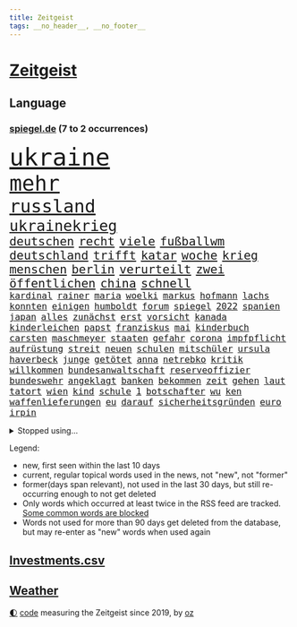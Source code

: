 ```yaml
---
title: Zeitgeist
tags: __no_header__, __no_footer__
---
```


# [Zeitgeist](https://oliz.io/zeitgeist/)

## Language

<h3><a href="https://www.spiegel.de" target="_blank">spiegel.de</a> (7 to 2 occurrences)</h3>
<p style="font-family:monospace">
<span style="font-size:32pt"><a href="news_links.html#ukraine" class="current">ukraine</a></span>
<br>
<span style="font-size:28pt"><a href="news_links.html#mehr" class="current">mehr</a></span>
<br>
<span style="font-size:24pt"><a href="news_links.html#russland" class="current">russland</a></span>
<br>
<span style="font-size:20pt"><a href="news_links.html#ukrainekrieg" class="current">ukrainekrieg</a></span>
<br>
<span style="font-size:16pt"><a href="news_links.html#deutschen" class="current">deutschen</a></span>
<span style="font-size:16pt"><a href="news_links.html#recht" class="current">recht</a></span>
<span style="font-size:16pt"><a href="news_links.html#viele" class="current">viele</a></span>
<span style="font-size:16pt"><a href="news_links.html#fußballwm" class="current">fußballwm</a></span>
<span style="font-size:16pt"><a href="news_links.html#deutschland" class="current">deutschland</a></span>
<span style="font-size:16pt"><a href="news_links.html#trifft" class="current">trifft</a></span>
<span style="font-size:16pt"><a href="news_links.html#katar" class="current">katar</a></span>
<span style="font-size:16pt"><a href="news_links.html#woche" class="current">woche</a></span>
<span style="font-size:16pt"><a href="news_links.html#krieg" class="current">krieg</a></span>
<span style="font-size:16pt"><a href="news_links.html#menschen" class="current">menschen</a></span>
<span style="font-size:16pt"><a href="news_links.html#berlin" class="current">berlin</a></span>
<span style="font-size:16pt"><a href="news_links.html#verurteilt" class="current">verurteilt</a></span>
<span style="font-size:16pt"><a href="news_links.html#zwei" class="current">zwei</a></span>
<span style="font-size:16pt"><a href="news_links.html#öffentlichen" class="current">öffentlichen</a></span>
<span style="font-size:16pt"><a href="news_links.html#china" class="current">china</a></span>
<span style="font-size:16pt"><a href="news_links.html#schnell" class="current">schnell</a></span>
<br>
<span style="font-size:12pt"><a href="news_links.html#kardinal" class="current">kardinal</a></span>
<span style="font-size:12pt"><a href="news_links.html#rainer" class="current">rainer</a></span>
<span style="font-size:12pt"><a href="news_links.html#maria" class="current">maria</a></span>
<span style="font-size:12pt"><a href="news_links.html#woelki" class="current">woelki</a></span>
<span style="font-size:12pt"><a href="news_links.html#markus" class="current">markus</a></span>
<span style="font-size:12pt"><a href="news_links.html#hofmann" class="current">hofmann</a></span>
<span style="font-size:12pt"><a href="news_links.html#lachs" class="new">lachs</a></span>
<span style="font-size:12pt"><a href="news_links.html#konnten" class="current">konnten</a></span>
<span style="font-size:12pt"><a href="news_links.html#einigen" class="current">einigen</a></span>
<span style="font-size:12pt"><a href="news_links.html#humboldt" class="new">humboldt</a></span>
<span style="font-size:12pt"><a href="news_links.html#forum" class="new">forum</a></span>
<span style="font-size:12pt"><a href="news_links.html#spiegel" class="current">spiegel</a></span>
<span style="font-size:12pt"><a href="news_links.html#2022" class="current">2022</a></span>
<span style="font-size:12pt"><a href="news_links.html#spanien" class="current">spanien</a></span>
<span style="font-size:12pt"><a href="news_links.html#japan" class="current">japan</a></span>
<span style="font-size:12pt"><a href="news_links.html#alles" class="current">alles</a></span>
<span style="font-size:12pt"><a href="news_links.html#zunächst" class="current">zunächst</a></span>
<span style="font-size:12pt"><a href="news_links.html#erst" class="current">erst</a></span>
<span style="font-size:12pt"><a href="news_links.html#vorsicht" class="current">vorsicht</a></span>
<span style="font-size:12pt"><a href="news_links.html#kanada" class="current">kanada</a></span>
<span style="font-size:12pt"><a href="news_links.html#kinderleichen" class="new">kinderleichen</a></span>
<span style="font-size:12pt"><a href="news_links.html#papst" class="current">papst</a></span>
<span style="font-size:12pt"><a href="news_links.html#franziskus" class="current">franziskus</a></span>
<span style="font-size:12pt"><a href="news_links.html#mai" class="current">mai</a></span>
<span style="font-size:12pt"><a href="news_links.html#kinderbuch" class="new">kinderbuch</a></span>
<span style="font-size:12pt"><a href="news_links.html#carsten" class="current">carsten</a></span>
<span style="font-size:12pt"><a href="news_links.html#maschmeyer" class="new">maschmeyer</a></span>
<span style="font-size:12pt"><a href="news_links.html#staaten" class="current">staaten</a></span>
<span style="font-size:12pt"><a href="news_links.html#gefahr" class="current">gefahr</a></span>
<span style="font-size:12pt"><a href="news_links.html#corona" class="current">corona</a></span>
<span style="font-size:12pt"><a href="news_links.html#impfpflicht" class="current">impfpflicht</a></span>
<span style="font-size:12pt"><a href="news_links.html#aufrüstung" class="current">aufrüstung</a></span>
<span style="font-size:12pt"><a href="news_links.html#streit" class="current">streit</a></span>
<span style="font-size:12pt"><a href="news_links.html#neuen" class="current">neuen</a></span>
<span style="font-size:12pt"><a href="news_links.html#schulen" class="current">schulen</a></span>
<span style="font-size:12pt"><a href="news_links.html#mitschüler" class="new">mitschüler</a></span>
<span style="font-size:12pt"><a href="news_links.html#ursula" class="current">ursula</a></span>
<span style="font-size:12pt"><a href="news_links.html#haverbeck" class="current">haverbeck</a></span>
<span style="font-size:12pt"><a href="news_links.html#junge" class="current">junge</a></span>
<span style="font-size:12pt"><a href="news_links.html#getötet" class="current">getötet</a></span>
<span style="font-size:12pt"><a href="news_links.html#anna" class="current">anna</a></span>
<span style="font-size:12pt"><a href="news_links.html#netrebko" class="current">netrebko</a></span>
<span style="font-size:12pt"><a href="news_links.html#kritik" class="current">kritik</a></span>
<span style="font-size:12pt"><a href="news_links.html#willkommen" class="current">willkommen</a></span>
<span style="font-size:12pt"><a href="news_links.html#bundesanwaltschaft" class="current">bundesanwaltschaft</a></span>
<span style="font-size:12pt"><a href="news_links.html#reserveoffizier" class="new">reserveoffizier</a></span>
<span style="font-size:12pt"><a href="news_links.html#bundeswehr" class="current">bundeswehr</a></span>
<span style="font-size:12pt"><a href="news_links.html#angeklagt" class="current">angeklagt</a></span>
<span style="font-size:12pt"><a href="news_links.html#banken" class="current">banken</a></span>
<span style="font-size:12pt"><a href="news_links.html#bekommen" class="current">bekommen</a></span>
<span style="font-size:12pt"><a href="news_links.html#zeit" class="current">zeit</a></span>
<span style="font-size:12pt"><a href="news_links.html#gehen" class="current">gehen</a></span>
<span style="font-size:12pt"><a href="news_links.html#laut" class="current">laut</a></span>
<span style="font-size:12pt"><a href="news_links.html#tatort" class="current">tatort</a></span>
<span style="font-size:12pt"><a href="news_links.html#wien" class="current">wien</a></span>
<span style="font-size:12pt"><a href="news_links.html#kind" class="current">kind</a></span>
<span style="font-size:12pt"><a href="news_links.html#schule" class="current">schule</a></span>
<span style="font-size:12pt"><a href="news_links.html#1" class="current">1</a></span>
<span style="font-size:12pt"><a href="news_links.html#botschafter" class="current">botschafter</a></span>
<span style="font-size:12pt"><a href="news_links.html#wu" class="new">wu</a></span>
<span style="font-size:12pt"><a href="news_links.html#ken" class="new">ken</a></span>
<span style="font-size:12pt"><a href="news_links.html#waffenlieferungen" class="current">waffenlieferungen</a></span>
<span style="font-size:12pt"><a href="news_links.html#eu" class="current">eu</a></span>
<span style="font-size:12pt"><a href="news_links.html#darauf" class="current">darauf</a></span>
<span style="font-size:12pt"><a href="news_links.html#sicherheitsgründen" class="new">sicherheitsgründen</a></span>
<span style="font-size:12pt"><a href="news_links.html#euro" class="current">euro</a></span>
<span style="font-size:12pt"><a href="news_links.html#irpin" class="current">irpin</a></span>
</p>
<details>
<summary>Stopped using...</summary>
<p class="former" style="font-size:12pt">
mailand(526) ausgesprochen(525) geschichten(525) arsenal(524) demonstration(524) franziska(524) lisa(524) überwinden(524) überzeugt(524) ausnahmen(523) sechsten(523) verhängte(523) abends(522) anerkennung(522) bemüht(522) cdupolitiker(522) daimler(522) froh(522) helden(522) tatverdächtige(522) umwelt(522) unserer(522) vermeintliche(522) enttäuscht(521) führende(521) geholt(521) lastwagen(521) planeten(521) positionen(521) united(521) christopher(520) eingereicht(520) finanziell(520) kompliziert(520) legendären(520) leistung(520) schaltet(520) unbekannten(520) anerkannt(519) bundesland(519) coronanews(519) erntet(519) freiheitsstrafe(519) heftige(519) infizierte(519) infizierten(519) klimaschützer(519) manöver(519) rand(519) rettungsschiff(519) stoßen(519) vermehrt(519) zurückgetreten(519) ausnahmezustand(518) bergen(518) betriebe(518) bewaffnete(518) bittere(518) cartoons(518) coronawarnapp(518) de(518) extreme(518) geklärt(518) gerechtigkeit(518) is(518) korrigiert(518) plaßmann(518) priester(518) reicht(518) rekordhoch(518) sparen(518) stuttmann(518) umdenken(518) verbraucherschützer(518) warf(518) wege(518) wütet(518) aufs(517) gast(517) gekürt(517) getrennt(517) härter(517) infrage(517) innenstadt(517) lebenslange(517) punkte(517) sc(517) schriftstellerin(517) strand(517) strengere(517) verpflichtet(517) warentest(517) weshalb(517) anruf(516) aufstieg(516) bvb(516) dokumente(516) fahrrad(516) schadet(516) spekuliert(516) sprang(516) superstar(516) zoll(516) asiatischen(515) demokraten(515) spitzt(515) versteckt(515) verzögert(515) wettbewerb(515) beispielen(514) bremst(514) irgendwann(514) kolumnist(514) kraftvoll(514) literatur(514) sichergestellt(514) themen(514) tokio(514) ungarn(514) venezuela(514) beschließen(513) blockieren(513) endete(513) minderjährige(513) system(513) zwillinge(513) berlins(512) durchsuchungen(512) förderung(512) hubertus(512) konjunktur(512) premiere(512) viertelfinale(512) ausgeliefert(511) jedenfalls(511) karriereberaterin(511) umsatz(511) untersuchen(511) update(511) verschärfung(511) bitcoin(510) übt(510) aktivistin(509) mieter(509) on(509) schritte(509) vertrauen(509) wirtschaftsministerium(509) impfkampagne(508) klingt(508) käufer(508) neustart(508) olympischen(508) schwanger(508) wochenlang(508) zwischenzeitlich(508) älteren(508) jimmy(507) nerven(507) schaffte(507) überwunden(507) rassistischen(506) risiken(506) schuss(506) argentinien(505) erfüllt(505) irren(505) jong(505) ordnung(505) un(505) verzweifelten(505) abschaffen(504) affäre(504) begründet(504) pünktlich(504) le(503) solange(503) vorgaben(503) vorne(503) emissionen(502) impfungen(502) offenbart(502) detail(501) gegnern(501) karin(501) zurückgegangen(501) bangkok(500) laufenden(500) menschenrechtsverletzungen(500) nennen(500) spektakuläre(500) bushido(499) impfen(499) womit(499) zugelassenen(499) fliegt(497) gemeinsames(497) kunstwerk(497) justizminister(496) überschritten(496) aufgefunden(495) empfehlung(495) erkranken(495) nieder(495) rechtsstreit(495) schlugen(495) strenger(495) bäume(494) marco(494) produziert(494) regierungserklärung(494) vorgegangen(494) gelingen(493) katja(493) fehlten(492) heutigen(492) erinnerung(491) kokain(491) nachts(491) schulschließungen(491) wusste(491) leider(490) sinkende(490) 76(489) entscheidet(489) aussehen(488) stimmten(488) kandidatur(487) ministerien(484) gesetzliche(483) lachen(483) mindestlohn(483) schwung(483) reus(481) schützt(480) bewegt(476) liberalen(476) pilot(476) festhalten(475) vertraute(474) coronaimpfungen(472) beworben(471) überfordert(471) björn(470) verpflichten(469) ausgetragen(467) eautos(460) nationalsozialismus(459) versammelt(459) vereins(454) ärmelkanal(454) ausweg(446) hartz(446) politischer(444) chrupalla(443) sachen(443) schiffe(442) bundestagsabgeordnete(439) biontech/pfizer(438) flogen(437) kuba(433) kz(432) stationiert(427) nachrichtenagentur(423) rasche(420) dosis(419) iv(416) sehe(409) gaspipeline(406) sondersitzung(406) öffnet(406) bekannter(394) neonazis(392) lahmgelegt(391) stärkste(389) passagier(387) börsengang(385) bein(384) sahra(382) wagenknecht(382) demnächst(376) kryptowährungen(376) todesursache(376) urteile(376) niemals(369) hochschulen(368) verantwortliche(363) südwesten(359) happy(355) wagner(354) pressefreiheit(346) zypern(343) fonds(340) vehement(339) tabu(331) unis(331) werte(330) vorgesetzten(327) kabel(323) dialog(318) klimaaktivisten(315) brian(312) geschleudert(309) 2013(308) wissenschaftliche(308) außenseiter(302) zwickau(300) genossen(297) freigegeben(294) fronten(293) chips(288) gegend(286) 1990(285) laster(285) minsk(282) verursachen(280) lebend(278) benzinpreise(275) impfquote(275) kinderimpfung(273) jemals(267) arme(260) ausschnitte(260) profil(259) vorerkrankungen(259) gegenspieler(255) 2005(254) brannte(254) verheerende(253) antisemitisch(250) düster(250) irre(250) verwandten(250) schlimmeres(249) 1941(248) ausgabe(248) gorillas(246) fashion(245) britney(244) spears(244) storniert(244) bundesverkehrsminister(240) gegenwart(238) wunderkind(237) überfüllt(237) zögert(231) hanau(228) global(227) wdr(227) crown(226) fluten(226) rohstoff(226) dankte(225) vizepräsidentin(224) pegasus(223) zerstörten(223) gesund(221) konzerns(221) mittels(221) bundesbank(217) leistungen(217) gestern(216) ioc(216) missbrauchsvorwürfe(215) monika(214) parlaments(214) 700(213) strafmaß(213) nachhaltiger(212) sechste(212) revier(211) verbannt(211) staatskonzern(210) nazizeit(209) chinesen(207) dämpfen(207) genügend(207) gesammelt(206) marsalek(206) entschädigt(205) fatalen(204) funktion(204) rätselhafte(204) fahrerinnen(203) gegensteuern(203) herauskommen(203) ansage(202) boosterimpfung(202) düsseldorfer(202) vorhang(202) gültig(201) privilegien(200) stürmen(200) achtet(199) angelegte(199) funktionen(199) 15jährigen(198) watch(198) human(197) rights(197) betreffen(196) hessens(196) schlafen(196) drehte(193) stone(193) tabellenführer(190) gemeinschaft(189) spektakulärer(189) craig(187) nachmittag(187) spaziergang(187) behinderungen(185) lateinamerika(185) diebe(184) social(184) ließe(183) heilen(182) wachsende(182) 12000(181) vertritt(181) überdeckt(179) diplomatischen(178) koalitionsvertrag(177) draghi(176) kneipen(176) gleichen(175) abba(174) abnehmen(174) beschrieb(173) coronainfektionszahlen(173) gesetzentwurf(173) boss(172) zusehen(170) aufregendes(169) benachbarten(169) cyberangriffe(169) militärischer(169) handlungen(168) staatssekretär(168) bedrängnis(167) elfjährige(167) immobilie(166) orbit(166) pakete(166) euländern(165) tatenlos(165) abgaben(164) bitcoins(164) kaperte(164) satelliten(164) erfolgen(163) historisches(163) belfast(160) dreier(160) dschihadisten(160) pflichten(160) militärübung(159) sanierung(159) sorgerecht(159) kremlsprecher(158) vernichtet(158) 20jährigen(157) jesse(157) weiche(157) aufmarsch(156) empfindlichen(156) grenzschützer(156) annulliert(155) fahrgäste(155) gezielte(155) kleineren(155) twittert(155) australiens(154) begriffe(154) gestiegenen(154) kindesmissbrauchs(154) abkommen(152) regierungschefin(152) rewe(152) vornehmen(152) ganzer(151) genügen(151) leiterin(151) eingedrungen(150) einschätzungen(150) linien(150) begrüßen(149) follower(149) heinrich(149) störungen(149) plastikmüll(148) außenpolitiker(147) uskongress(146) ruhig(145) schulunterricht(145) mützenich(144) twitteraccount(144) rhein(143) argumenten(142) dan(142) verteidigungspolitik(142) gewachsen(141) leise(141) reynolds(141) wirksam(141) bernard(140) brennenden(140) erzeugerpreise(139) wilder(139) bestimmen(138) erschlagen(138) klimafreundlicher(138) komplette(138) grauen(137) unbekannter(137) knall(136) 41(135) richtete(135) schlimme(135) verbraucherpreise(135) verprügelt(135) finanzspritze(134) doppel(133) einsturz(133) kommentiert(133) kyffhäuserkreis(133) blutproben(132) geförderte(132) irische(132) kommissionspräsidentin(132) schürfen(131) autorinnen(130) leitzins(129) obersten(129) prien(129) seitenlinie(129) verkleidet(128) andernorts(127) bayernprofi(126) totimpfstoff(126) verbraucherinnen(126) mohamed(125) ostukraine(125) spdfraktionschef(125) rust(124) kräftigen(122) klimaneutralität(121) vorgesehen(121) cheftrainer(120) alpin(119) bemerkenswerten(119) feuerte(119) schmuck(119) ski(119) sperrzone(119) zeichner(119) bauarbeiter(118) befördert(118) beifall(118) eindringlichen(118) breite(117) hochhaus(117) motivierter(117) ausnahmsweise(116) usrepublikaner(116) bemerkt(115) heiligabend(115) pandemiebeginn(115) stadtrand(115) ungestört(115) geisel(114) kommentierte(114) plattformen(114) verschwörungstheorien(114) beseitigt(113) getrennte(113) nicaragua(112) arbeitsplätze(111) eegumlage(111) stürzten(111) vorgesetzte(111) vorsitzender(111) wählte(111) ganzes(110) paraguay(110) porträt(110) interaktive(109) sportbund(108) aggressionen(107) energiequelle(107) sportlichen(107) dutzenden(105) flüchtling(105) schmutzige(105) viermal(105) champagner(104) einfacher(103) verbündeter(102) a380(100) billig(100) kalter(100) steiner(100) stephen(100) übergibt(100) auszuhalten(99) einstimmig(99) beschwert(98) erwägen(98) impfzertifikate(98) satellitenbild(98) sportliche(98) verimpft(98) ungültig(97) warnten(97) chefcoach(96) modellierer(96) rechtskräftig(96) aussteigen(95) miss(95) schwersten(95) kfw(94) kurzarbeitergeld(94) weltpolitik(93) dosen(92) eusanktionen(92) götter(92) menschlich(92) podest(92) sagten(92) spielzeit(92) überlastet(92) eiskanal(91) fußballweltverband(91) skifahrer(91) videochat(91) hoffe(90) kimmel(90) käme(90) schulbus(90) selbstverteidigung(90) ussanktionsliste(90) angekündigte(89) angepasst(89) betriebene(89) ebbt(89) fehlgeburt(88) gesundheitspersonal(88) kombinierer(88) schwächer(88) vorschnellen(88) 8000(87) chefredaktion(87) einfamilienhaus(87) erschütternd(87) falsches(87) fdpverkehrsminister(87) gebremst(87) verhältnismäßig(87) eriksen(86) herzstillstand(86) nachbarstaat(86) sporadisch(86) verbündete(86) wodka(86) überlebten(86) malen(85) staunen(85) textnachrichten(85) unglücklich(85) vermittelt(85) abouchaker(84) arafat(84) auszutragen(84) bönisch(84) coronaimpfaktion(84) dmytro(84) dsvteam(84) faber(84) mediatorin(84) revision(84) roethe(84) schärfste(84) verwaltungsgebäude(84) zugelassene(84) bundesinnenministerin(83) diplomatisch(83) mutationen(83) pflegerinnen(83) privatpersonen(83) ruhrgebiet(83) spurensuche(83) ausführlich(82) schläge(82) solidarisieren(82) arbeitsunfall(81) bundestages(81) höhepunkt(81) impfstoffen(81) kriminalpolizei(81) spielräume(81) genießen(80) gottesdienst(80) papa(80) söldnerfirma(80) aufräumen(79) idbuzz(79) skiverband(79) buchs(78) francesco(78) geiger(78) greuther(78) impfausweis(78) meyer(78) niedersachsens(78) persönlichkeit(78) sticht(78) thüringischen(78) vinzenz(78) abstrichen(77) chipkrise(77) geraden(77) kräftige(77) sambia(77) zubereitet(77) affären(76) härteste(76) kreidezeit(76) landstraße(76) südosten(76) toyota(76) bellevue(75) branaghs(75) deuten(75) erleidet(75) gastgewerbe(75) lebenswerk(75) rechner(75) regierungsgebäude(75) sozialleistungen(75) vertretern(75) ahnden(74) finnlands(74) menschenrechtler(74) russlandukrainekonflikt(74) bronze(73) finanzsektor(73) helen(73) kumpel(73) maßnahmenkatalog(73) tandler(73) unterstützerinnen(73) 176(72) genehmigt(72) gewissheiten(72) ersparnisse(71) fassungslos(71) flüchtig(71) ingolstadt(71) intervention(71) nso(71) obdachlos(71) zutage(71) ducksch(70) fitz(70) kabarettistin(70) marvin(70) novavax(70) reifen(70) spektakulärsten(70) chinesisches(69) curry(69) kreuzfahrten(69) neustadt(69) ryan(69) solar(69) verfehlungen(69) fernweh(68) getreten(68) infektionswelle(68) mediathek(68) entwürfe(67) lord(67) said(67) vormarschs(67) abteilung(66) adolf(66) bleibe(66) esasonde(66) g(66) garantiert(66) juristischen(66) soldat(66) wegfallen(66) autozulieferer(65) erfand(65) franco(65) versteinerter(65) attraktionen(64) erinnerte(64) hotline(64) anträge(63) bewährungsstrafen(63) coronatestpflicht(63) tvreporter(63) eigenverantwortung(62) kassel(62) nixon(62) punjab(62) singh(62) trinkt(62) unterstützte(62) verhör(62) verlegung(62) heuert(61) neuwagen(61) professionell(61) rheinlandpfälzische(61) rückten(61) auszugeben(60) hilfsgelder(60) mikaela(60) shiffrin(60) verkaufte(60) mathematiker(59) psychologin(59) schriftstellerinnen(59) ursprungsort(59) äußersten(59) frohsinns(58) grafik(58) hilflos(58) momenten(58) nordkoreas(58) pharao(58) raubüberfälle(58) resetknopf(58) zählte(58) 70jährige(57) abgeholt(57) einbrecher(57) krisengipfel(57) artikel(56) beach(56) eskapismus(56) kiosk(56) verbrechern(56) versöhnt(56) zivilgesellschaft(56) aggressive(55) durchringen(55) dwd(55) goldmünze(55) mutmaßlichem(55) pizza(55) sketch(55) startklar(55) bunt(54) gary(54) notoperiert(54) nowitzki(54) usfirmen(54) wuhan(54) bronzemedaille(53) gewandelt(53) msc(53) ringierverlag(53) 45jähriger(52) a45(52) bundeswehrsoldat(52) christen(52) cruises(52) fröhlich(52) scheibe(52) städtischen(52) absichern(51) erworben(51) kratzen(51) kullern(51) trikot(51) hausbrand(50) lokalen(50) nirvana(50) spionagesoftware(50) stimmungsbild(50) vorzeitigen(50) zaudern(50) bundesarbeitsminister(49) feuerwerkskörper(49) machtwort(49) personenschutz(49) politologe(49) prognostiziert(49) säuglinge(49) 50jährige(48) ausgestanden(48) europapark(48) pflegebonus(48) zögerliche(48) abzunehmen(46) gesünder(46) janeiro(46) künstlerkollektiv(46) teilnehmerin(46) verkehrsunfällen(46) vielfalt(46) ausgewiesen(45) brauerei(45) bruttoinlandsprodukt(45) genaue(45) gründung(45) nachwirkt(45) sand(45) truth(45) versus(45) klassenraum(44) satellitendaten(44) security(44) armani(43) geschäftsräume(43) hinhalten(43) moniert(43) reuters(43) testpflicht(43) weiden(43) ace(42) idiot(42) kunstfreiheit(42) prorussischen(42) wirtschaftsleistung(42) ausgebrannte(41) blue(41) emotionalen(41) erstem(41) prüfungen(41) regierungsseiten(41) rentnerin(41) vorgeschlagenen(41) zahlungsverkehr(41) getroffenen(40) nachbarlandes(40) streik(40) texanischen(40) verbannen(40) 1350(39) aschermittwoch(39) bestand(39) light(39) memoiren(39) rollstuhl(39) rätselt(39) staatengemeinschaft(39) wiederbelebt(39) auflaufen(38) bewegende(38) coronatestzentren(38) entgegenzusetzen(38) ruhen(38) schwärmt(38) techkonzerne(38) wettkämpfen(38) bräuchten(37) itexperten(37) lynn(37) schätzung(37) truck(37) dsvathleten(36) einmarschs(36) movement(36) mv(36) separatistengebiete(36) strände(36) zahlungssystem(36) altkanzlerin(35) chappatté(35) designer(35) eindringen(35) rüstungsexportstopp(35) teufels(35) anläufen(34) gesetzlich(34) anspruchsvoll(33) auswahlverfahren(33) datum(33) geldquellen(33) hierarchie(33) 350(32) einsturzgefährdet(32) ausgespäht(31) münchenfreising(31) plane(31) großauftrag(30) konsequent(30) schriftzug(30) usbundesstaaten(30) zurückhaltung(30) einlegen(29) küsten(29) laufsteg(29) neuseelands(29) raketentest(29) saale(29) untervariante(29) dokumentation(28) eubehörde(28) hübsch(28) leitindex(28) mögliches(28) tierischer(28) wahlmanipulation(28) ansehen(27) ansonsten(27) erzdiözese(27) sortiment(27) bruno(26) entsendung(26) essener(26) hirnschäden(26) kopfbälle(26) modernisierung(26) nasen(26) silbermedaille(26) überlaufen(26) aufteilen(25) deutschrussische(25) heimischen(25) kirchenaustritte(25) lupe(25) pfarrer(25) plantage(25) versagen(25) amtsvorgängerin(24) ausgebrannt(24) eishockeyteam(24) knappe(24) runter(24) wettlauf(24) abgedeckt(23) athletin(23) aufstand(23) hinsehen(23) niederlegen(23) näherem(23) ansprache(22) orkanböen(22) secrets(22) sturmböen(22) sturmtief(22) verhält(22) angstzuständen(21) böen(21) fatales(21) klares(21) konkurrentin(21) manipulieren(21) mayer(21) nazivergleich(21) orkanartige(21) sicherheitskonferenz(21) stürmischem(21) betreibt(20) fis(20) kiesewetter(20) krankenhausgesellschaft(20) roderich(20) ussängerin(20) verpuffen(20) ökostrom(20) 1998(19) arbeiteten(19) end(19) künast(19) limbourg(19) marineschiff(19) mumbai(19) renate(19) shoppen(19) ukrainerusslandkonflikt(19) wortlaut(19) zusagen(19) flores(18) suppe(18) vergebens(18) disqualifiziert(17) ernannten(17) flughafens(17) ruht(17) liveblog(16) marketing(16) natoosterweiterung(16) bescheuert(15) kamila(15) bdi(14) fieber(14) heidi(14) hotelzimmer(14) immunisieren(14) insidern(14) internationales(14) klum(14) koalas(14) stehender(14) straßengraben(14) vollständigen(14) wettbewerbe(14) ecstasy(13) exbundeskanzlerin(13) finanzierungsstopp(13) grundlegend(13) klärung(13) lizenz(13) panzerabwehrwaffen(13) 57(12) högel(12) immobilienpreise(12) niels(12) raten(12) zusage(12) erdrutsch(11) haut(11) kappen(11) verstoße(11) verwirrten(11) walijewa(11) wozu(11)
</p>
</details>
<p>Legend:
<ul>
<li><span class="new">new</span>, first seen within the last 10 days</li>
<li><span class="current">current</span>, regular topical words used in the news, not "new", not "former"</li>
<li><span class="former">former(days span relevant)</span>, not used in the last 30 days, but still re-occurring enough to not get deleted</li>
<li>Only words which occurred at least twice in the RSS feed are tracked. <a href="language/filters.py">Some common words are blocked</a></li>
<li>Words not used for more than 90 days get deleted from the database, but may re-enter as "new" words when used again</li>
</ul>
</p>

## [Investments](investments.html)[.csv](investments.csv)

## [Weather](weather.html)

<footer>
<a href="javascript:toggleTheme()" class="nav">🌓</a>
<a href="https://github.com/ooz/zeitgeist">code</a> measuring the Zeitgeist since 2019, by <a href="https://oliz.io">oz</a>
</footer>
